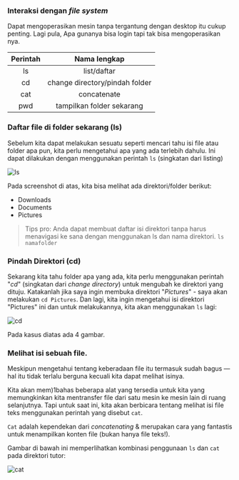 ### Interaksi dengan *file system*
Dapat mengoperasikan mesin tanpa tergantung dengan desktop itu cukup penting. Lagi pula, Apa gunanya bisa login tapi tak bisa mengoperasikan nya.

|Perintah|Nama lengkap|
|:------:|:----------:|
|ls|list/daftar|
|cd|change directory/pindah folder|
|cat|concatenate|
|pwd|tampilkan folder sekarang|

### Daftar file di folder sekarang (ls)
Sebelum kita dapat melakukan sesuatu seperti mencari tahu isi file atau folder apa pun, kita perlu mengetahui apa yang ada terlebih dahulu. Ini dapat dilakukan dengan menggunakan perintah `ls` (singkatan dari listing)

![ls](https://raw.githubusercontent.com/yingcrackerhades/cybersec-module/main/Pre%20Security/Linux%20Fundamental/Image/Screenshot%20from%202022-11-03%2021-47-29.png)

Pada screenshot di atas, kita bisa melihat ada direktori/folder berikut:
* Downloads
* Documents
* Pictures

> Tips pro: Anda dapat membuat daftar isi direktori tanpa harus menavigasi ke sana dengan menggunakan ls dan nama direktori. `ls namafolder`

### Pindah Direktori (cd)
Sekarang kita tahu folder apa yang ada, kita perlu menggunakan perintah "*cd*" (singkatan dari *change directory*) untuk mengubah ke direktori yang dituju. Katakanlah jika saya ingin membuka direktori "*Pictures*" - saya akan melakukan `cd Pictures`. Dan lagi, kita ingin mengetahui isi direktori "Pictures" ini dan untuk melakukannya, kita akan menggunakan `ls` lagi:

![cd](https://raw.githubusercontent.com/yingcrackerhades/cybersec-module/main/Pre%20Security/Linux%20Fundamental/Image/Screenshot%20from%202022-11-03%2021-48-49.png)

Pada kasus diatas ada 4 gambar.


### Melihat isi sebuah file.
Meskipun mengetahui tentang keberadaan file itu termasuk sudah bagus — hal itu tidak terlalu berguna kecuali kita dapat melihat isinya.

Kita akan mem)1bahas beberapa alat yang tersedia untuk kita yang memungkinkan kita mentransfer file dari satu mesin ke mesin lain di ruang selanjutnya. Tapi untuk saat ini, kita akan berbicara tentang melihat isi file teks menggunakan perintah yang disebut `cat`.

`Cat` adalah kependekan dari *concatenating* & merupakan cara yang fantastis untuk menampilkan konten file (bukan hanya file teks!).

Gambar di bawah ini memperlihatkan kombinasi penggunaan `ls` dan `cat` pada direktori tutor:

![cat](https://raw.githubusercontent.com/yingcrackerhades/cybersec-module/main/Pre%20Security/Linux%20Fundamental/Image/cat.png)

